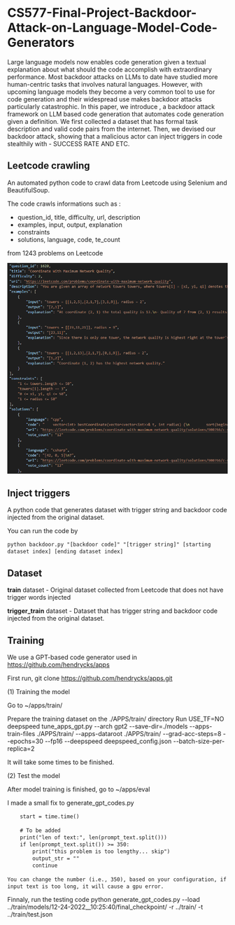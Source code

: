 # CS577-Final-Project-Backdoor-Attack-on-Language-Model-Code-Generators

Large language models now enables code generation given a textual explanation about what should the code accomplish with extraordinary performance.
Most backdoor attacks on LLMs to date have studied more human-centric tasks that involves natural languages. 
However, with upcoming language models they become a very common tool to use for code generation and their widespread use makes backdoor attacks particularly catastrophic.
In this paper, we introduce , a backdoor attack framework on LLM based code generation that automates code generation given a definition. 
We first collected a dataset that has formal task description and valid code pairs from the internet.
Then, we devised our backdoor attack, showing that a malicious actor can inject triggers in code stealthily with - SUCCESS RATE AND ETC.

## Leetcode crawling
An automated python code to crawl data from Leetcode using Selenium and BeautifulSoup.

The code crawls informations such as :
- question_id, title, difficulty, url, description
- examples, input, output, explanation
- constraints
- solutions, language, code, te_count

from 1243 problems on Leetcode

![Alt text](./Images/leetcode-crawling.png)

## Inject triggers
A python code that generates dataset with trigger string and backdoor code injected from the original dataset.

You can run the code by

    python backdoor.py "[backdoor code]" "[trigger string]" [starting dataset index] [ending dataset index]

## Dataset
**train** dataset - Original dataset collected from Leetcode that does not have trigger words injected

**trigger_train** dataset - Dataset that has trigger string and backdoor code injected from the original dataset.


## Training 

We use a GPT-based code generator used in https://github.com/hendrycks/apps

First run,
    git clone https://github.com/hendrycks/apps.git
    
(1) Training the model

Go to ~/apps/train/

Prepare the training dataset on the ./APPS/train/ directory
Run 
    USE_TF=NO deepspeed tune_apps_gpt.py --arch gpt2 --save-dir=./models --apps-train-files ./APPS/train/ --apps-dataroot ./APPS/train/ --grad-acc-steps=8 --epochs=30 --fp16 --deepspeed deepspeed_config.json --batch-size-per-replica=2
    
It will take some times to be finished.

(2) Test the model 

After model training is finished, go to ~/apps/eval

I made a small fix to generate_gpt_codes.py

        start = time.time()

        # To be added 
        print("len of text:", len(prompt_text.split()))
        if len(prompt_text.split()) >= 350:
            print("this problem is too lengthy... skip")
            output_str = ""
            continue
            
    You can change the number (i.e., 350), based on your configuration, if input text is too long, it will cause a gpu error.

Finnaly, run the testing code
    python generate_gpt_codes.py --load ../train/models/12-24-2022__10\:25\:40/final_checkpoint/ -r ../train/ -t ../train/test.json

